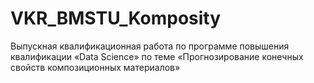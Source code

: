 # VKR_BMSTU_Komposity
Выпускная квалификационная работа по программе повышения квалификации «Data Science» по теме «Прогнозирование конечных свойств композиционных материалов»
